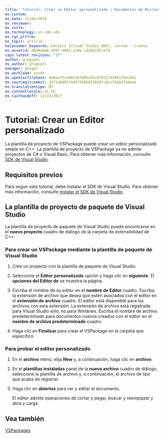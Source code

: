 ```yaml
---
title: 'Tutorial: Crear un Editor personalizado | Documentos de Microsoft'
ms.custom: 
ms.date: 11/04/2016
ms.reviewer: 
ms.suite: 
ms.technology: vs-ide-sdk
ms.tgt_pltfrm: 
ms.topic: article
helpviewer_keywords: editors [Visual Studio SDK], custom - create
ms.assetid: d090abb6-d99f-4083-a3db-cd16bf81ce7d
caps.latest.revision: "17"
author: gregvanl
ms.author: gregvanl
manager: ghogen
ms.workload: vssdk
ms.openlocfilehash: 9e8ea75cb96b36f885a55cbf9f174394379dc05a
ms.sourcegitcommit: 32f1a690fc445f9586d53698fc82c7debd784eeb
ms.translationtype: MT
ms.contentlocale: es-ES
ms.lasthandoff: 12/22/2017
---
```

# <a name="walkthrough-creating-a-custom-editor"></a>Tutorial: Crear un Editor personalizado
La plantilla de proyecto de VSPackage puede crear un editor personalizado simple en C++.  La plantilla de proyecto de VSPackage ya no admite proyectos de C# o Visual Basic. Para obtener más información, consulte [SDK de Visual Studio](../extensibility/visual-studio-sdk.md).  
  
## <a name="prerequisites"></a>Requisitos previos  
 Para seguir este tutorial, debe instalar el SDK de Visual Studio. Para obtener más información, consulte [instalar el SDK de Visual Studio](../extensibility/installing-the-visual-studio-sdk.md).  
  
## <a name="the-visual-studio-package-project-template"></a>La plantilla de proyecto de paquete de Visual Studio  
 La plantilla de proyecto de paquete de Visual Studio puede encontrarse en el **nuevo proyecto** cuadro de diálogo de la carpeta de extensibilidad de C++  
  
### <a name="to-create-a-vspackage-using-the-visual-studio-package-template"></a>Para crear un VSPackage mediante la plantilla de paquete de Visual Studio  
  
1.  Cree un proyecto con la plantilla de paquete de Visual Studio.  
  
2.  Seleccione el **Editor personalizado** opción y haga clic en **siguiente**. El **opciones del Editor de** se muestra la página.  
  
3.  Escriba el nombre de su editor en el **nombre de Editor** cuadro. Escriba la extensión de archivo que desea que estén asociados con el editor en el **extensión de archivo** cuadro. El editor está disponible para los archivos con esta extensión. La extensión de archivo está registrada para Visual Studio solo, no para Windows. Escriba el nombre de archivo predeterminado para documentos nuevos creados con el editor en el **nombre de archivo predeterminado** cuadro.  
  
4.  Haga clic en **Finalizar** para crear el VSPackage en la carpeta que especificó.  
  
### <a name="to-test-your-custom-editor"></a>Para probar el editor personalizado  
  
1.  En el **archivo** menú, elija **New** y, a continuación, haga clic en **archivo**.  
  
2.  En el **plantillas instaladas** panel de la **nuevo archivo** cuadro de diálogo, seleccione la plantilla de archivo y, a continuación, el archivo de tipo que acaba de registrar.  
  
3.  Haga clic en **abiertos** para ver y editar el documento.  
  
     El editor admite operaciones de cortar y pegar, buscar y reemplazar y abra y carga.  
  
## <a name="see-also"></a>Vea también  
 [VSPackages](../extensibility/internals/vspackages.md)